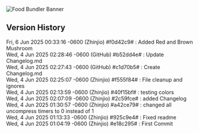 ![Food Bundler Banner](https://cdn.modrinth.com/data/cached_images/ee2a4924985cf467254013057b89e792cf69a10a.png)
## Version History
Fri, 6 Jun 2025 00:33:16 -0600 (Zhinjio) #f0d42c9# : Added Red and Brown Mushroom<br />
Wed, 4 Jun 2025 02:28:46 -0600 (GitHub) #b52dd4e# : Update Changelog.md<br />
Wed, 4 Jun 2025 02:27:43 -0600 (GitHub) #c1d70b5# : Create Changelog.md<br />
Wed, 4 Jun 2025 02:25:07 -0600 (Zhinjio) #f555f84# : File cleanup and ignores<br />
Wed, 4 Jun 2025 02:13:59 -0600 (Zhinjio) #40f15bf# : testing colors<br />
Wed, 4 Jun 2025 02:07:09 -0600 (Zhinjio) #2c59fce# : added Changelog<br />
Wed, 4 Jun 2025 01:30:57 -0600 (Zhinjio) #a42ce79# : changed all uncompress timers to 0 instead of 1<br />
Wed, 4 Jun 2025 01:13:33 -0600 (Zhinjio) #925c9e4# : Fixed readme<br />
Wed, 4 Jun 2025 01:04:19 -0600 (Zhinjio) #e18c295# : First Commit<br />
